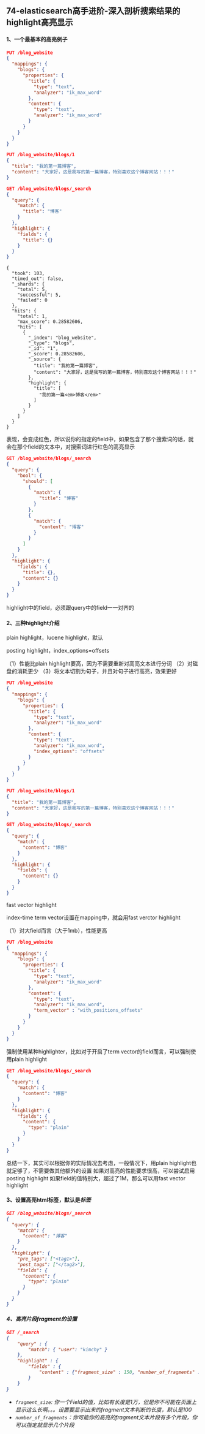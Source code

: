 ## 74-elasticsearch高手进阶-深入剖析搜索结果的highlight高亮显示

#### 1、一个最基本的高亮例子

```json
PUT /blog_website
{
  "mappings": {
    "blogs": {
      "properties": {
        "title": {
          "type": "text",
          "analyzer": "ik_max_word"
        },
        "content": {
          "type": "text",
          "analyzer": "ik_max_word"
        }
      }
    }
  }
}

PUT /blog_website/blogs/1
{
  "title": "我的第一篇博客",
  "content": "大家好，这是我写的第一篇博客，特别喜欢这个博客网站！！！"
}

GET /blog_website/blogs/_search 
{
  "query": {
    "match": {
      "title": "博客"
    }
  },
  "highlight": {
    "fields": {
      "title": {}
    }
  }
}
```



```
{
  "took": 103,
  "timed_out": false,
  "_shards": {
    "total": 5,
    "successful": 5,
    "failed": 0
  },
  "hits": {
    "total": 1,
    "max_score": 0.28582606,
    "hits": [
      {
        "_index": "blog_website",
        "_type": "blogs",
        "_id": "1",
        "_score": 0.28582606,
        "_source": {
          "title": "我的第一篇博客",
          "content": "大家好，这是我写的第一篇博客，特别喜欢这个博客网站！！！"
        },
        "highlight": {
          "title": [
            "我的第一篇<em>博客</em>"
          ]
        }
      }
    ]
  }
}
```



表现，会变成红色，所以说你的指定的field中，如果包含了那个搜索词的话，就会在那个field的文本中，对搜索词进行红色的高亮显示

```json
GET /blog_website/blogs/_search 
{
  "query": {
    "bool": {
      "should": [
        {
          "match": {
            "title": "博客"
          }
        },
        {
          "match": {
            "content": "博客"
          }
        }
      ]
    }
  },
  "highlight": {
    "fields": {
      "title": {},
      "content": {}
    }
  }
}
```



highlight中的field，必须跟query中的field一一对齐的



#### 2、三种highlight介绍

plain highlight，lucene highlight，默认

posting highlight，index_options=offsets

（1）性能比plain highlight要高，因为不需要重新对高亮文本进行分词
（2）对磁盘的消耗更少
（3）将文本切割为句子，并且对句子进行高亮，效果更好

```json
PUT /blog_website
{
  "mappings": {
    "blogs": {
      "properties": {
        "title": {
          "type": "text",
          "analyzer": "ik_max_word"
        },
        "content": {
          "type": "text",
          "analyzer": "ik_max_word",
          "index_options": "offsets"
        }
      }
    }
  }
}

PUT /blog_website/blogs/1
{
  "title": "我的第一篇博客",
  "content": "大家好，这是我写的第一篇博客，特别喜欢这个博客网站！！！"
}

GET /blog_website/blogs/_search 
{
  "query": {
    "match": {
      "content": "博客"
    }
  },
  "highlight": {
    "fields": {
      "content": {}
    }
  }
}
```



fast vector highlight

index-time term vector设置在mapping中，就会用fast verctor highlight

（1）对大field而言（大于1mb），性能更高

```json
PUT /blog_website
{
  "mappings": {
    "blogs": {
      "properties": {
        "title": {
          "type": "text",
          "analyzer": "ik_max_word"
        },
        "content": {
          "type": "text",
          "analyzer": "ik_max_word",
          "term_vector" : "with_positions_offsets"
        }
      }
    }
  }
}
```



强制使用某种highlighter，比如对于开启了term vector的field而言，可以强制使用plain highlight

```json
GET /blog_website/blogs/_search 
{
  "query": {
    "match": {
      "content": "博客"
    }
  },
  "highlight": {
    "fields": {
      "content": {
        "type": "plain"
      }
    }
  }
}
```



总结一下，其实可以根据你的实际情况去考虑，一般情况下，用plain highlight也就足够了，不需要做其他额外的设置
如果对高亮的性能要求很高，可以尝试启用posting highlight
如果field的值特别大，超过了1M，那么可以用fast vector highlight



#### 3、设置高亮html标签，默认是<em>标签

```json
GET /blog_website/blogs/_search 
{
  "query": {
    "match": {
      "content": "博客"
    }
  },
  "highlight": {
    "pre_tags": ["<tag1>"],
    "post_tags": ["</tag2>"], 
    "fields": {
      "content": {
        "type": "plain"
      }
    }
  }
}
```



#### 4、高亮片段fragment的设置

```json
GET /_search
{
    "query" : {
        "match": { "user": "kimchy" }
    },
    "highlight" : {
        "fields" : {
            "content" : {"fragment_size" : 150, "number_of_fragments" : 3, "no_match_size": 150 }
        }
    }
}
```



- `fragment_size`: 你一个Field的值，比如有长度是1万，但是你不可能在页面上显示这么长啊。。。设置要显示出来的fragment文本判断的长度，默认是100
- `number_of_fragments`：你可能你的高亮的fragment文本片段有多个片段，你可以指定就显示几个片段